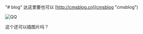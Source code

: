 "# blog"
达这里要也可以
[http://cmsblog.cn](cmsblog "cmsblog")

![QQ]({{site.baseurl}}//QQ64.jpg)

这个还可以插图片吗？